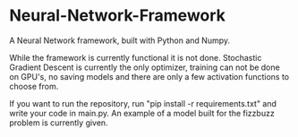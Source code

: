 # Neural-Network-Framework
A Neural Network framework, built with Python and Numpy.

While the framework is currently functional it is not done. Stochastic Gradient Descent is currently the only optimizer, training can not be done on GPU's, no saving models and there are only a few activation functions to choose from.

If you want to run the repository, run "pip install -r requirements.txt" and write your code in main.py. An example of a model built for the fizzbuzz problem is currently given.

